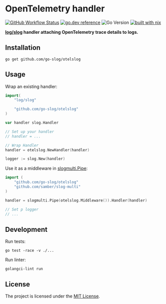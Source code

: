 # OpenTelemetry handler

[![GitHub Workflow Status](https://img.shields.io/github/actions/workflow/status/go-slog/otelslog/ci.yaml?style=flat-square)](https://github.com/go-slog/otelslog/actions/workflows/ci.yaml)
[![go.dev reference](https://img.shields.io/badge/go.dev-reference-007d9c?logo=go&logoColor=white&style=flat-square)](https://pkg.go.dev/mod/github.com/go-slog/otelslog)
![Go Version](https://img.shields.io/badge/go%20version-%3E=1.21-61CFDD.svg?style=flat-square)
[![built with nix](https://builtwithnix.org/badge.svg)](https://builtwithnix.org)

**[log/slog](https://pkg.go.dev/log/slog) handler attaching OpenTelemetry trace details to logs.**


## Installation

```shell
go get github.com/go-slog/otelslog
```

## Usage

Wrap an existing handler:

```go
import(
    "log/slog"

    "github.com/go-slog/otelslog"
)

var handler slog.Handler

// Set up your handler
// handler = ...

// Wrap Handler
handler = otelslog.NewHandler(handler)

logger := slog.New(handler)
```

Use it as a middleware in [slogmulti.Pipe](https://pkg.go.dev/github.com/samber/slog-multi#Pipe):

```go
import (
    "github.com/go-slog/otelslog"
    "github.com/samber/slog-multi"
)

handler = slogmulti.Pipe(otelslog.Middleware()).Handler(handler)

// Set p logger
// ...
```

## Development

Run tests:

```shell
go test -race -v ./...
```

Run linter:

```shell
golangci-lint run
```

## License

The project is licensed under the [MIT License](LICENSE).

